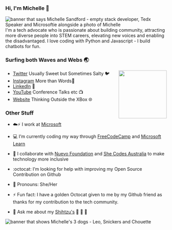 ### Hi, I'm Michelle 👋

<!--
**msandfor/msandfor** is a ✨ _special_ ✨ repository because its `README.md` (this file) appears on your GitHub profile.

Here are some ideas to get you started:

- 🔭 I’m currently working on ...
- 🌱 I’m currently learning ...
- 👯 I’m looking to collaborate on ...
- 🤔 I’m looking for help with ...
- 💬 Ask me about ...
- 📫 How to reach me: ...
- 😄 Pronouns: ...
- ⚡ Fun fact: ...
-->

<img src="https://raw.githubusercontent.com/msandfor/msandfor/master/gh-header-image.gif" alt="banner that says Michelle Sandford - empty stack developer, Tedx Speaker and Microsoftie alongside a photo of Michelle">
I'm a tech advocate who is passionate about building community, attracting more diverse people into STEM careers, elevating new voices and enabling the disadvantaged. I love coding with  Python and Javascript - I build chatbots for fun. 


### Surfing both Waves and Webs :earth_asia: 
<img align="right" width="150" height="150" src="https://raw.githubusercontent.com/msandfor/msandfor/master/octomichelle/octomichelle1.gif?raw=true"></a>

- [Twitter](https://twitter.com/msandfor) Usually Sweet but Sometimes Salty :bird:
- [Instagram](http://instagram.com/techgirlwa) More than Words📸
- [LinkedIn](http://linkedin.com/in/michellesandford) :honey_pot:
- [YouTube](https://www.youtube.com/c/MichelleSandford) Conference Talks etc 📺 
- [Website](http://techoutsiders.com.au) Thinking Outside the XBox 🌐 


### Other Stuff

- :cloud::zap: I work at <a href="https://www.microsoft.com/inculture/people-who-inspire/">Microsoft</a> 
- :computer: I’m currently coding my way through <a href="https://freecodecamp.org/">FreeCodeCamp</a> and <a href="https://docs.microsoft.com/en-us/learn/">Microsoft Learn</a>

- :raising_hand: I collaborate with <a href="https://www.nuevofoundation.org/">Nuevo Foundation</a> and <a href="https://shecodes.com.au/">She Codes Australia</a> to make technology more inclusive
- :octocat: I’m looking for help with improving my Open Source Contribution on Github
- :woman: Pronouns: She/Her
- ⚡ Fun fact: I have a golden Octocat given to me by my Github friend as thanks for my contribution to the tech community.



- 💬 Ask me about my [Shihtzu's](http://instagram.com/leoandsnickers) :bear: :lion: :panda_face:
<img src="https://raw.githubusercontent.com/msandfor/msandfor/master/doggos.gif" alt="banner that shows Michelle's 3 dogs - Leo, Snickers and Chouette">
